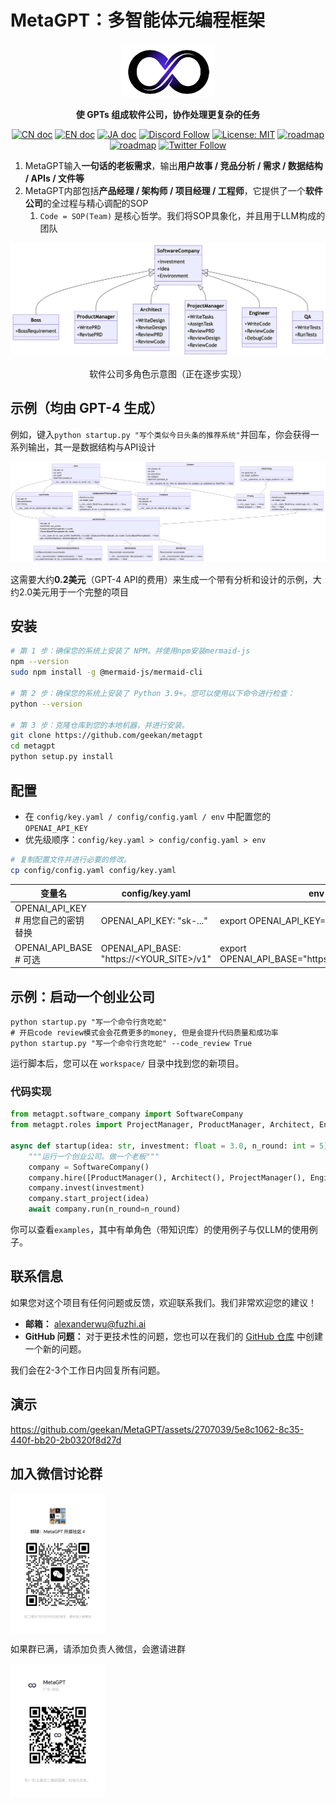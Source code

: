# MetaGPT：多智能体元编程框架

<p align="center">
<a href=""><img src="resources/MetaGPT-logo.jpeg" alt="MetaGPT logo: 使 GPT 以软件公司的形式工作，协作处理更复杂的任务" width="150px"></a>
</p>

<p align="center">
<b>使 GPTs 组成软件公司，协作处理更复杂的任务</b>
</p>

<p align="center">
<a href="README_CN.md"><img src="https://img.shields.io/badge/文档-中文版-blue.svg" alt="CN doc"></a>
<a href="../README.md"><img src="https://img.shields.io/badge/document-English-blue.svg" alt="EN doc"></a>
<a href="README_JA.md"><img src="https://img.shields.io/badge/ドキュメント-日本語-blue.svg" alt="JA doc"></a>
<a href="https://discord.gg/wCp6Q3fsAk"><img src="https://dcbadge.vercel.app/api/server/wCp6Q3fsAk?compact=true&style=flat" alt="Discord Follow"></a>
<a href="https://opensource.org/licenses/MIT"><img src="https://img.shields.io/badge/License-MIT-yellow.svg" alt="License: MIT"></a>
<a href="ROADMAP.md"><img src="https://img.shields.io/badge/ROADMAP-路线图-blue" alt="roadmap"></a>
<a href="resources/MetaGPT-WeChat-Personal.jpeg"><img src="https://img.shields.io/badge/WeChat-微信-blue" alt="roadmap"></a>
<a href="https://twitter.com/DeepWisdom2019"><img src="https://img.shields.io/twitter/follow/MetaGPT?style=social" alt="Twitter Follow"></a>
</p>

1. MetaGPT输入**一句话的老板需求**，输出**用户故事 / 竞品分析 / 需求 / 数据结构 / APIs / 文件等**
2. MetaGPT内部包括**产品经理 / 架构师 / 项目经理 / 工程师**，它提供了一个**软件公司**的全过程与精心调配的SOP
   1. `Code = SOP(Team)` 是核心哲学。我们将SOP具象化，并且用于LLM构成的团队

![一个完全由大语言模型角色构成的软件公司](resources/software_company_cd.jpeg)

<p align="center">软件公司多角色示意图（正在逐步实现）</p>

## 示例（均由 GPT-4 生成）

例如，键入`python startup.py "写个类似今日头条的推荐系统"`并回车，你会获得一系列输出，其一是数据结构与API设计

![今日头条 Recsys 数据 & API 设计](resources/workspace/content_rec_sys/resources/data_api_design.png)

这需要大约**0.2美元**（GPT-4 API的费用）来生成一个带有分析和设计的示例，大约2.0美元用于一个完整的项目

## 安装

```bash
# 第 1 步：确保您的系统上安装了 NPM。并使用npm安装mermaid-js
npm --version
sudo npm install -g @mermaid-js/mermaid-cli

# 第 2 步：确保您的系统上安装了 Python 3.9+。您可以使用以下命令进行检查：
python --version

# 第 3 步：克隆仓库到您的本地机器，并进行安装。
git clone https://github.com/geekan/metagpt
cd metagpt
python setup.py install
```

## 配置

- 在 `config/key.yaml / config/config.yaml / env` 中配置您的 `OPENAI_API_KEY`
- 优先级顺序：`config/key.yaml > config/config.yaml > env`

```bash
# 复制配置文件并进行必要的修改。
cp config/config.yaml config/key.yaml
```

| 变量名                              | config/key.yaml                           | env                            |
|--------------------------------------------|-------------------------------------------|--------------------------------|
| OPENAI_API_KEY # 用您自己的密钥替换 | OPENAI_API_KEY: "sk-..."                  | export OPENAI_API_KEY="sk-..." |
| OPENAI_API_BASE # 可选  | OPENAI_API_BASE: "https://<YOUR_SITE>/v1" | export OPENAI_API_BASE="https://<YOUR_SITE>/v1"   |

## 示例：启动一个创业公司

```shell
python startup.py "写一个命令行贪吃蛇"
# 开启code review模式会会花费更多的money, 但是会提升代码质量和成功率
python startup.py "写一个命令行贪吃蛇" --code_review True 
```

运行脚本后，您可以在 `workspace/` 目录中找到您的新项目。

### 代码实现

```python
from metagpt.software_company import SoftwareCompany
from metagpt.roles import ProjectManager, ProductManager, Architect, Engineer

async def startup(idea: str, investment: float = 3.0, n_round: int = 5):
    """运行一个创业公司。做一个老板"""
    company = SoftwareCompany()
    company.hire([ProductManager(), Architect(), ProjectManager(), Engineer()])
    company.invest(investment)
    company.start_project(idea)
    await company.run(n_round=n_round)
```

你可以查看`examples`，其中有单角色（带知识库）的使用例子与仅LLM的使用例子。

## 联系信息

如果您对这个项目有任何问题或反馈，欢迎联系我们。我们非常欢迎您的建议！

- **邮箱：** alexanderwu@fuzhi.ai
- **GitHub 问题：** 对于更技术性的问题，您也可以在我们的 [GitHub 仓库](https://github.com/geekan/metagpt/issues) 中创建一个新的问题。

我们会在2-3个工作日内回复所有问题。

## 演示

https://github.com/geekan/MetaGPT/assets/2707039/5e8c1062-8c35-440f-bb20-2b0320f8d27d

## 加入微信讨论群

<img src="resources/MetaGPT-WeChat-Group4.jpeg" width = "30%" height = "30%" alt="MetaGPT WeChat Discuss Group" align=center />

如果群已满，请添加负责人微信，会邀请进群

<img src="resources/MetaGPT-WeChat-Personal.jpeg" width = "30%" height = "30%" alt="MetaGPT WeChat Discuss Group" align=center />
